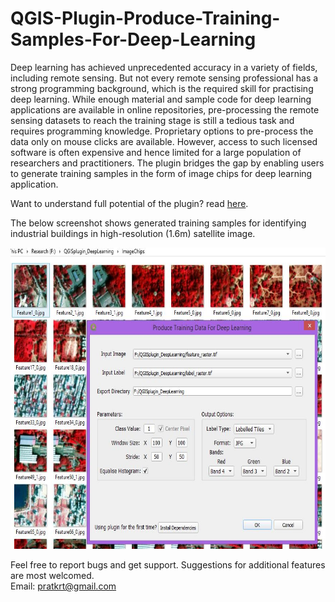 # QGIS-Plugin-Produce-Training-Samples-For-Deep-Learning
Deep learning has achieved unprecedented accuracy in a variety of fields, including remote sensing. But not every remote sensing professional has a strong programming background, which is the required skill for practising deep learning. While enough material and sample code for deep learning applications are available in online repositories, pre-processing the remote sensing datasets to reach the training stage is still a tedious task and requires programming knowledge. Proprietary options to pre-process the data only on mouse clicks are available. However, access to such licensed software is often expensive and hence limited for a large population of researchers and practitioners. The plugin bridges the gap by enabling users to generate training samples in the form of image chips for deep learning application.<br/>

Want to understand full potential of the plugin? read [here](/UsageInstructions).<br/>

The below screenshot shows generated training samples for identifying industrial buildings in high-resolution (1.6m) satellite image.<br/>

<img src="PluginScreen.jpg" height="482" width="655">


Feel free to report bugs and get support. Suggestions for additional features are most welcomed.<br/>
Email: pratkrt@gmail.com
